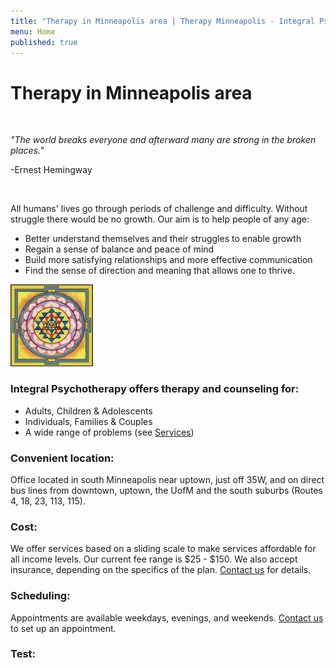 ```yaml
---
title: "Therapy in Minneapolis area | Therapy Minneapolis - Integral Psychotherapy"
menu: Home
published: true
---
```


# Therapy in Minneapolis area

&nbsp;

*"The world breaks everyone and afterward many are strong in the broken places."*

\-Ernest Hemingway

&nbsp;

All humans' lives go through periods of challenge and difficulty. Without struggle there would be no growth. Our aim is to help people of any age:

* Better understand themselves and their struggles to enable growth
* Regain a sense of balance and peace of mind
* Build more satisfying relationships and more effective communication
* Find the sense of direction and meaning that allows one to thrive.

![mandala](/files/mandala.jpg)


### Integral Psychotherapy offers therapy and counseling for:

* Adults, Children & Adolescents
* Individuals, Families &amp; Couples
* A wide range of problems (see [Services](/services.html))


### Convenient location:

Office located in south Minneapolis near uptown, just off 35W, and on direct bus lines from downtown, uptown, the UofM and the south suburbs (Routes 4, 18, 23, 113, 115).


### Cost:

We offer services based on a sliding scale to make services affordable for all income levels. Our current fee range is $25 - $150.  We also accept insurance, depending on the specifics of the plan.  [Contact us](/contact.html) for details.


### Scheduling:

Appointments are available weekdays, evenings, and weekends. [Contact us](/contact.html) to set up an appointment.

### Test: